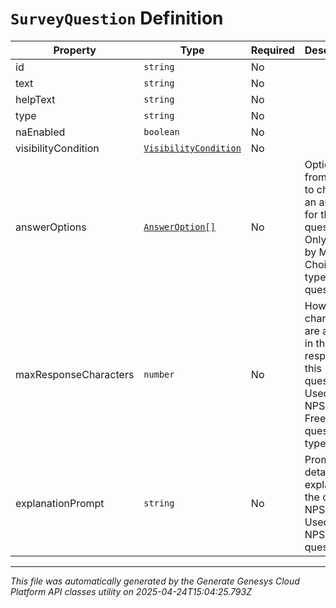 # `SurveyQuestion` Definition

| Property | Type | Required | Description |
|----------|------|----------|-------------|
| id | `string` | No |  |
| text | `string` | No |  |
| helpText | `string` | No |  |
| type | `string` | No |  |
| naEnabled | `boolean` | No |  |
| visibilityCondition | [`VisibilityCondition`](visibilitycondition-definition.md) | No |  |
| answerOptions | [`AnswerOption[]`](answeroption-definition.md) | No | Options from which to choose an answer for this question. Only used by Multiple Choice type questions. |
| maxResponseCharacters | `number` | No | How many characters are allowed in the text response to this question. Used by NPS and Free Text question types. |
| explanationPrompt | `string` | No | Prompt for details explaining the chosen NPS score. Used by NPS questions. |

---

*This file was automatically generated by the Generate Genesys Cloud Platform API classes utility on 2025-04-24T15:04:25.793Z*